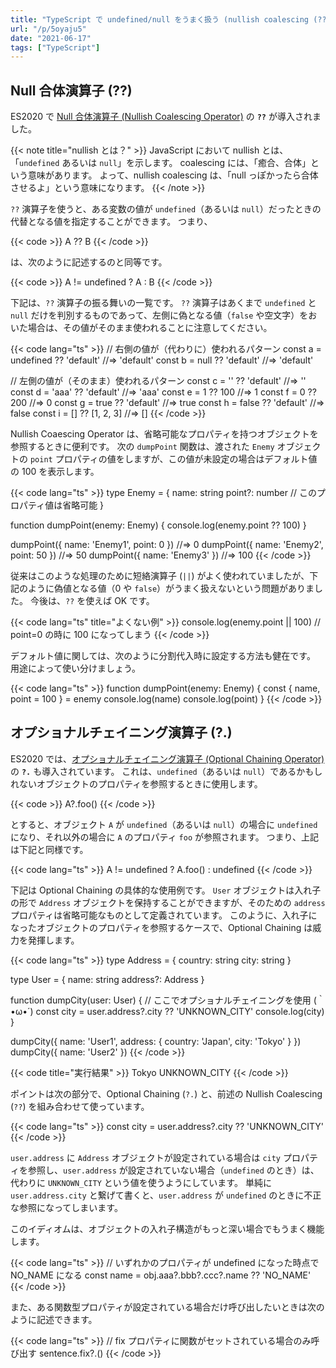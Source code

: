 ```yaml
---
title: "TypeScript で undefined/null をうまく扱う (nullish coalescing (??), optional chaining (?.))"
url: "/p/5oyaju5"
date: "2021-06-17"
tags: ["TypeScript"]
---
```


Null 合体演算子 (??)
----

ES2020 で [Null 合体演算子 (Nullish Coalescing Operator)](https://developer.mozilla.org/ja/docs/Web/JavaScript/Reference/Operators/Nullish_coalescing_operator) の __`??`__ が導入されました。

{{< note title="nullish とは？" >}}
JavaScript において nullish とは、「`undefined` あるいは `null`」を示します。
coalescing には、「癒合、合体」という意味があります。
よって、nullish coalescing は、「null っぽかったら合体させるよ」という意味になります。
{{< /note >}}

`??` 演算子を使うと、ある変数の値が `undefined`（あるいは `null`）だったときの代替となる値を指定することができます。
つまり、

{{< code >}}
A ?? B
{{< /code >}}

は、次のように記述するのと同等です。

{{< code >}}
A != undefined ? A : B
{{< /code >}}

下記は、`??` 演算子の振る舞いの一覧です。
`??` 演算子はあくまで `undefined` と `null` だけを判別するものであって、左側に偽となる値（`false` や空文字）をおいた場合は、その値がそのまま使われることに注意してください。

{{< code lang="ts" >}}
// 右側の値が（代わりに）使われるパターン
const a = undefined ?? 'default'  //=> 'default'
const b = null ?? 'default'       //=> 'default'

// 左側の値が（そのまま）使われるパターン
const c = '' ?? 'default'     //=> ''
const d = 'aaa' ?? 'default'  //=> 'aaa'
const e = 1 ?? 100            //=> 1
const f = 0 ?? 200            //=> 0
const g = true ?? 'default'   //=> true
const h = false ?? 'default'  //=> false
const i = [] ?? [1, 2, 3]     //=> []
{{< /code >}}

Nullish Coaescing Operator は、省略可能なプロパティを持つオブジェクトを参照するときに便利です。
次の `dumpPoint` 関数は、渡された `Enemy` オブジェクトの `point` プロパティの値をしますが、この値が未設定の場合はデフォルト値の 100 を表示します。

{{< code lang="ts" >}}
type Enemy = {
  name: string
  point?: number  // このプロパティ値は省略可能
}

function dumpPoint(enemy: Enemy) {
  console.log(enemy.point ?? 100)
}

dumpPoint({ name: 'Enemy1', point: 0 })   //=> 0
dumpPoint({ name: 'Enemy2', point: 50 })  //=> 50
dumpPoint({ name: 'Enemy3' })             //=> 100
{{< /code >}}

従来はこのような処理のために短絡演算子 (`||`) がよく使われていましたが、下記のように偽値となる値（0 や `false`）がうまく扱えないという問題がありました。
今後は、`??` を使えば OK です。

{{< code lang="ts" title="よくない例" >}}
console.log(enemy.point || 100)  // point=0 の時に 100 になってしまう
{{< /code >}}

デフォルト値に関しては、次のように分割代入時に設定する方法も健在です。
用途によって使い分けましょう。

{{< code lang="ts" >}}
function dumpPoint(enemy: Enemy) {
  const { name, point = 100 } = enemy
  console.log(name)
  console.log(point)
}
{{< /code >}}


オプショナルチェイニング演算子 (?.)
----

ES2020 では、[オプショナルチェイニング演算子 (Optional Chaining Operator)](https://developer.mozilla.org/ja/docs/Web/JavaScript/Reference/Operators/Optional_chaining) の __`?.`__ も導入されています。
これは、`undefined`（あるいは `null`）であるかもしれないオブジェクトのプロパティを参照するときに使用します。

{{< code >}}
A?.foo()
{{< /code >}}

とすると、オブジェクト `A` が `undefined`（あるいは `null`）の場合に `undefined` になり、それ以外の場合に `A` のプロパティ `foo` が参照されます。
つまり、上記は下記と同様です。

{{< code lang="ts" >}}
A != undefined ? A.foo() : undefined
{{< /code >}}

下記は Optional Chaining の具体的な使用例です。
`User` オブジェクトは入れ子の形で `Address` オブジェクトを保持することができますが、そのための `address` プロパティは省略可能なものとして定義されています。
このように、入れ子になったオブジェクトのプロパティを参照するケースで、Optional Chaining は威力を発揮します。

{{< code lang="ts" >}}
type Address = {
  country: string
  city: string
}

type User = {
  name: string
  address?: Address
}

function dumpCity(user: User) {
  // ここでオプショナルチェイニングを使用 (｀•ω•´)
  const city = user.address?.city ?? 'UNKNOWN_CITY'
  console.log(city)
}

dumpCity({ name: 'User1', address: { country: 'Japan', city: 'Tokyo' } })
dumpCity({ name: 'User2' })
{{< /code >}}

{{< code title="実行結果" >}}
Tokyo
UNKNOWN_CITY
{{< /code >}}

ポイントは次の部分で、Optional Chaining (`?.`) と、前述の Nullish Coalescing (`??`) を組み合わせて使っています。

{{< code lang="ts" >}}
const city = user.address?.city ?? 'UNKNOWN_CITY'
{{< /code >}}

`user.address` に `Address` オブジェクトが設定されている場合は `city` プロパティを参照し、`user.address` が設定されていない場合（`undefined` のとき）は、代わりに `UNKNOWN_CITY` という値を使うようにしています。
単純に `user.address.city` と繋げて書くと、`user.address` が `undefined` のときに不正な参照になってしまいます。

このイディオムは、オブジェクトの入れ子構造がもっと深い場合でもうまく機能します。

{{< code lang="ts" >}}
// いずれかのプロパティが undefined になった時点で NO_NAME になる
const name = obj.aaa?.bbb?.ccc?.name ?? 'NO_NAME'
{{< /code >}}

また、ある関数型プロパティが設定されている場合だけ呼び出したいときは次のように記述できます。

{{< code lang="ts" >}}
// fix プロパティに関数がセットされている場合のみ呼び出す
sentence.fix?.()
{{< /code >}}

